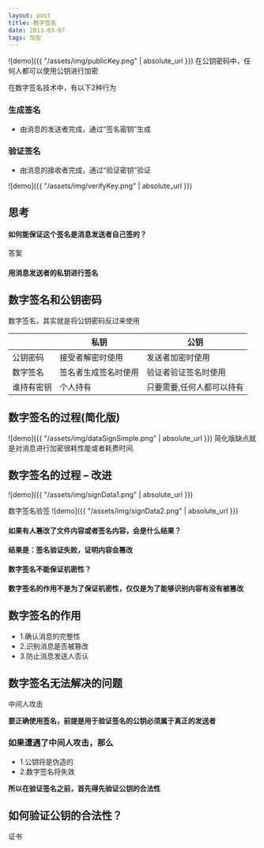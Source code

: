 ```yaml
---
layout: post
title: 数字签名
date: 2013-03-07
tags: 加密
---
```



![demo]({{ "/assets/img/publicKey.png" | absolute_url }})
在公钥密码中，任何人都可以使用公钥进行加密


在数字签名技术中，有以下2种行为
### 生成签名
- 由消息的发送者完成，通过“签名密钥”生成

### 验证签名
- 由消息的接收者完成，通过“验证密钥”验证

![demo]({{ "/assets/img/verifyKey.png" | absolute_url }})


## 思考
#### 如何能保证这个签名是消息发送者自己签的？
答案
#### 用消息发送者的私钥进行签名




## 数字签名和公钥密码
数字签名，其实就是将公钥密码反过来使用

|   | 私钥 |   公钥 | 
| ---- | ---- | ---- |
| 公钥密码 | 接受者解密时使用 | 发送者加密时使用 |
| 数字签名 | 签名者生成签名时使用 | 验证者验证签名时使用 |
| 谁持有密钥 | 个人持有 | 只要需要,任何人都可以持有 |


## 数字签名的过程(简化版)
![demo]({{ "/assets/img/dataSignSimple.png" | absolute_url }})
简化版缺点就是对消息进行加密很耗性能或者耗费时间.

## 数字签名的过程 – 改进

![demo]({{ "/assets/img/signData1.png" | absolute_url }})

数字签名验签
![demo]({{ "/assets/img/signData2.png" | absolute_url }})


#### 如果有人篡改了文件内容或者签名内容，会是什么结果？
**结果是：签名验证失败，证明内容会篡改**

#### 数字签名不能保证机密性？
**数字签名的作用不是为了保证机密性，仅仅是为了能够识别内容有没有被篡改**

## 数字签名的作用
- 1.确认消息的完整性
- 2.识别消息是否被篡改
- 3.防止消息发送人否认


## 数字签名无法解决的问题
中间人攻击

**要正确使用签名，前提是用于验证签名的公钥必须属于真正的发送者**

### 如果遭遇了中间人攻击，那么
- 1.公钥将是伪造的
- 2.数字签名将失效

**所以在验证签名之前，首先得先验证公钥的合法性**

## 如何验证公钥的合法性？
证书

